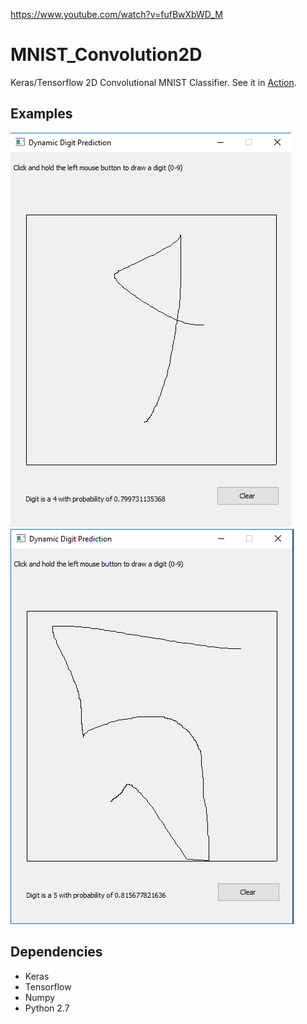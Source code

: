 https://www.youtube.com/watch?v=fufBwXbWD_M

# MNIST_Convolution2D
Keras/Tensorflow 2D Convolutional MNIST Classifier. See it in [Action](https://www.youtube.com/watch?v=fufBwXbWD_M).

## Examples
![Alt text](https://github.com/bfaure/MNIST_Convolution2D/blob/master/extras/screenshot_2.PNG)
![Alt text](https://github.com/bfaure/MNIST_Convolution2D/blob/master/extras/screenshot_3.PNG)

## Dependencies
* Keras
* Tensorflow
* Numpy
* Python 2.7
